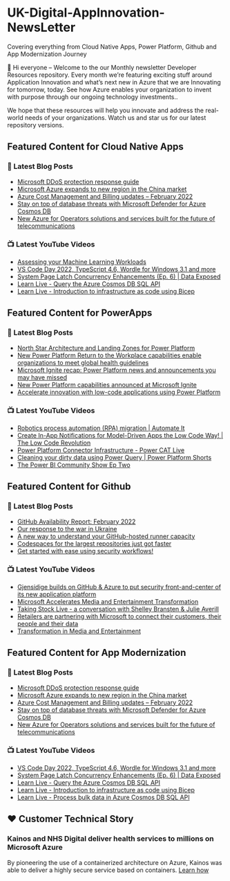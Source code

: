 # UK-Digital-AppInnovation-NewsLetter

Covering everything from Cloud Native Apps, Power Platform, Github and App Modernization Journey

👋 Hi everyone – Welcome to the our Monthly newsletter Developer Resources repository. Every month we’re featuring exciting stuff around Application Innovation and what’s next new in Azure that we are Innovating for tomorrow, today. See how Azure enables your organization to invent with purpose through our ongoing technology investments..


We hope that these resources will help you innovate and address the real-world needs of your organizations. Watch us and star us for our latest repository versions.

## Featured Content for Cloud Native Apps


### 📝 Latest Blog Posts

    
<!-- BLOGCNA:START -->
- [Microsoft DDoS protection response guide](https://azure.microsoft.com/blog/microsoft-ddos-protection-response-guide/)
- [Microsoft Azure expands to new region in the China market](https://azure.microsoft.com/blog/microsoft-azure-expands-to-new-region-in-the-china-market/)
- [Azure Cost Management and Billing updates – February 2022](https://azure.microsoft.com/blog/azure-cost-management-and-billing-updates-february-2022/)
- [Stay on top of database threats with Microsoft Defender for Azure Cosmos DB](https://azure.microsoft.com/blog/stay-on-top-of-database-threats-with-microsoft-defender-for-azure-cosmos-db/)
- [New Azure for Operators solutions and services built for the future of telecommunications ](https://azure.microsoft.com/blog/new-azure-for-operators-solutions-and-services-built-for-the-future-of-telecommunications/)
<!-- BLOGCNA:END -->

### 📺 Latest YouTube Videos

 
<!-- YOUTUBECNA:START -->
- [Assessing your Machine Learning Workloads](https://www.youtube.com/watch?v=PyTSOpiBqu8)
- [VS Code Day 2022, TypeScript 4.6, Wordle for Windows 3.1 and more](https://www.youtube.com/watch?v=W3dDoUQ1Dt0)
- [System Page Latch Concurrency Enhancements &lpar;Ep. 6&rpar; | Data Exposed](https://www.youtube.com/watch?v=2FYyOk27ZxM)
- [Learn Live - Query the Azure Cosmos DB SQL API](https://www.youtube.com/watch?v=k9bvN0Bn3sU)
- [Learn Live - Introduction to infrastructure as code using Bicep](https://www.youtube.com/watch?v=MP60ND7Upn4)
<!-- YOUTUBECNA:END -->

##  Featured Content for PowerApps
### 📝 Latest Blog Posts
<!-- BLOGPOWER:START -->
- [North Star Architecture and Landing Zones for Power Platform](https://cloudblogs.microsoft.com/powerplatform/2022/02/18/north-star-architecture-and-landing-zones-for-power-platform/)
- [New Power Platform Return to the Workplace capabilities enable organizations to meet global health guidelines](https://cloudblogs.microsoft.com/powerplatform/2021/11/30/new-power-platform-return-to-the-workplace-capabilities-enable-organizations-to-meet-global-health-guidelines/)
- [Microsoft Ignite recap: Power Platform news and announcements you may have missed](https://cloudblogs.microsoft.com/powerplatform/2021/11/18/microsoft-ignite-recap-power-platform-news-and-announcements-you-may-have-missed/)
- [New Power Platform capabilities announced at Microsoft Ignite](https://cloudblogs.microsoft.com/powerplatform/2021/11/02/new-power-platform-capabilities-announced-at-microsoft-ignite/)
- [Accelerate innovation with low-code applications using Power Platform](https://cloudblogs.microsoft.com/powerplatform/2021/11/02/accelerate-innovation-with-low-code-applications-using-power-platform/)
<!-- BLOGPOWER:END -->
 ### 📺 Latest YouTube Videos
    
<!-- YOUTUBEPOWER:START -->
- [Robotics process automation &lpar;RPA&rpar; migration | Automate It](https://www.youtube.com/watch?v=VmVMAJ_XPbE)
- [Create In-App Notifications for Model-Driven Apps the Low Code Way! | The Low Code Revolution](https://www.youtube.com/watch?v=maFgzxUo1Us)
- [Power Platform Connector Infrastructure - Power CAT Live](https://www.youtube.com/watch?v=N-ScKw_ltN4)
- [Cleaning your dirty data using Power Query | Power Platform Shorts](https://www.youtube.com/watch?v=YzbIVKXQQIk)
- [The Power BI Community Show Ep Two](https://www.youtube.com/watch?v=6BJ50k9lDbw)
<!-- YOUTUBEPOWER:END -->

##  Featured Content for Github
### 📝 Latest Blog Posts
<!-- BLOGGITHUB:START -->
- [GitHub Availability Report: February 2022](https://github.blog/2022-03-02-github-availability-report-february-2022/)
- [Our response to the war in Ukraine](https://github.blog/2022-03-02-our-response-to-the-war-in-ukraine/)
- [A new way to understand your GitHub-hosted runner capacity](https://github.blog/2022-02-23-new-way-understand-github-hosted-runner-capacity/)
- [Codespaces for the largest repositories just got faster](https://github.blog/2022-02-23-codespaces-largest-repositories-faster/)
- [Get started with ease using security workflows!](https://github.blog/2022-02-22-get-started-using-security-workflows/)
<!-- BLOGGITHUB:END -->
### 📺 Latest YouTube Videos
<!-- YOUTUBEGITHUB:START -->
- [Gjensidige builds on GitHub &amp; Azure to put security front-and-center of its new application platform](https://www.youtube.com/watch?v=2vM27KH_jCI)
- [Microsoft Accelerates Media and Entertainment Transformation](https://www.youtube.com/watch?v=HREOWPQrWGc)
- [Taking Stock Live - a conversation with Shelley Bransten &amp; Julie Averill](https://www.youtube.com/watch?v=ZjzGi3DdPAM)
- [Retailers are partnering with Microsoft to connect their customers, their people and their data](https://www.youtube.com/watch?v=C2xHCjsREVU)
- [Transformation in Media and Entertainment](https://www.youtube.com/watch?v=MGPQGP2_jCA)
<!-- YOUTUBEGITHUB:END -->
##  Featured Content for App Modernization
### 📝 Latest Blog Posts
<!-- BLOGAPPMOD:START -->
- [Microsoft DDoS protection response guide](https://azure.microsoft.com/blog/microsoft-ddos-protection-response-guide/)
- [Microsoft Azure expands to new region in the China market](https://azure.microsoft.com/blog/microsoft-azure-expands-to-new-region-in-the-china-market/)
- [Azure Cost Management and Billing updates – February 2022](https://azure.microsoft.com/blog/azure-cost-management-and-billing-updates-february-2022/)
- [Stay on top of database threats with Microsoft Defender for Azure Cosmos DB](https://azure.microsoft.com/blog/stay-on-top-of-database-threats-with-microsoft-defender-for-azure-cosmos-db/)
- [New Azure for Operators solutions and services built for the future of telecommunications ](https://azure.microsoft.com/blog/new-azure-for-operators-solutions-and-services-built-for-the-future-of-telecommunications/)
<!-- BLOGAPPMOD:END -->
### 📺 Latest YouTube Videos
<!-- YOUTUBEAPPMOD:START -->
- [VS Code Day 2022, TypeScript 4.6, Wordle for Windows 3.1 and more](https://www.youtube.com/watch?v=W3dDoUQ1Dt0)
- [System Page Latch Concurrency Enhancements &lpar;Ep. 6&rpar; | Data Exposed](https://www.youtube.com/watch?v=2FYyOk27ZxM)
- [Learn Live - Query the Azure Cosmos DB SQL API](https://www.youtube.com/watch?v=k9bvN0Bn3sU)
- [Learn Live - Introduction to infrastructure as code using Bicep](https://www.youtube.com/watch?v=MP60ND7Upn4)
- [Learn Live - Process bulk data in Azure Cosmos DB SQL API](https://www.youtube.com/watch?v=Qc5YO4EoYCA)
<!-- YOUTUBEAPPMOD:END -->


## ♥️ Customer Technical Story 

### Kainos and NHS Digital deliver health services to millions on Microsoft Azure

By pioneering the use of a containerized architecture on Azure, Kainos was able to deliver a highly secure service based on containers. [Learn how](https://customers.microsoft.com/en-us/story/1368348549535774520-kainos-and-nhs-digital-deliver-health-services-to-millions-on-microsoft-azure)

